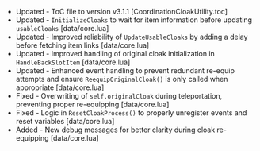 - Updated - ToC file to version v3.1.1 [CoordinationCloakUtility.toc]
- Updated - `InitializeCloaks` to wait for item information before updating `usableCloaks` [data/core.lua]
- Updated - Improved reliability of `UpdateUsableCloaks` by adding a delay before fetching item links [data/core.lua]
- Updated - Improved handling of original cloak initialization in `HandleBackSlotItem` [data/core.lua]
- Updated - Enhanced event handling to prevent redundant re-equip attempts and ensure `ReequipOriginalCloak()` is only called when appropriate [data/core.lua]
- Fixed - Overwriting of `self.originalCloak` during teleportation, preventing proper re-equipping [data/core.lua]
- Fixed - Logic in `ResetCloakProcess()` to properly unregister events and reset variables [data/core.lua]
- Added - New debug messages for better clarity during cloak re-equipping [data/core.lua]